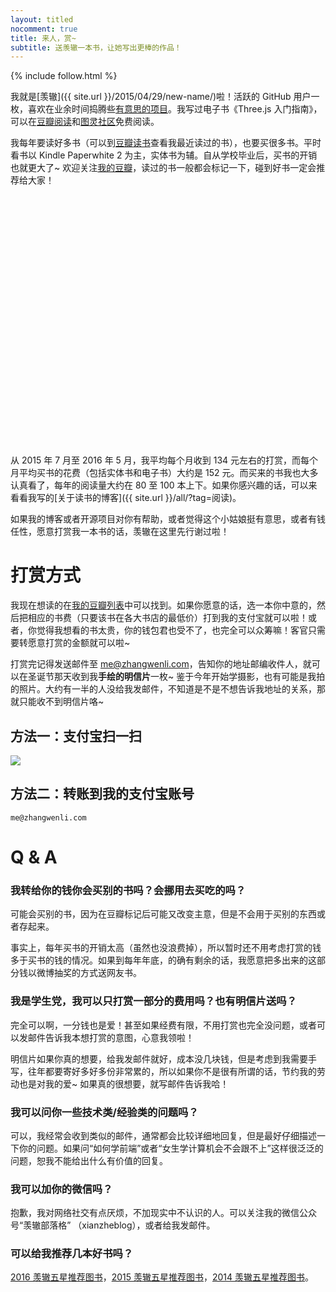 ```yaml
---
layout: titled
nocomment: true
title: 来人，赏~
subtitle: 送羡辙一本书，让她写出更棒的作品！
---
```


{% include follow.html %}

我就是[羡辙]({{ site.url }}/2015/04/29/new-name/)啦！活跃的 GitHub 用户一枚，喜欢在业余时间捣腾些<a href="https://github.com/Ovilia" target="_blank">有意思的项目</a>。我写过电子书《Three.js 入门指南》，可以在<a href="http://read.douban.com/ebook/7412854">豆瓣阅读</a>和<a href="http://www.ituring.com.cn/book/1272">图灵社区</a>免费阅读。

我每年要读好多书（可以到<a href="http://book.douban.com/people/ovilia1024/collect" target="_blank">豆瓣读书</a>查看我最近读过的书），也要买很多书。平时看书以 Kindle Paperwhite 2 为主，实体书为辅。自从学校毕业后，买书的开销也就更大了~ 欢迎关注[我的豆瓣](https://www.douban.com/people/ovilia1024/)，读过的书一般都会标记一下，碰到好书一定会推荐给大家！

<div id="reading-chart" style="height: 400px"></div>

从 2015 年 7 月至 2016 年 5 月，我平均每个月收到 134 元左右的打赏，而每个月平均买书的花费（包括实体书和电子书）大约是 152 元。而买来的书我也大多认真看了，每年的阅读量大约在 80 至 100 本上下。如果你感兴趣的话，可以来看看我写的[关于读书的博客]({{ site.url }}/all/?tag=阅读)。

如果我的博客或者开源项目对你有帮助，或者觉得这个小姑娘挺有意思，或者有钱任性，愿意打赏我一本书的话，羡辙在这里先行谢过啦！



# 打赏方式

我现在想读的在<a href="http://book.douban.com/doulist/17651217/" target="_blank">我的豆瓣列表</a>中可以找到。如果你愿意的话，选一本你中意的，然后把相应的书费（只要该书在各大书店的最低价）打到我的支付宝就可以啦！或者，你觉得我想看的书太贵，你的钱包君也受不了，也完全可以众筹嘛！客官只需要转愿意打赏的金额就可以啦~

打赏完记得发送邮件至 <a href="mailto:me@zhangwenli.com">me@zhangwenli.com</a>，告知你的地址邮编收件人，就可以在圣诞节那天收到我**手绘的明信片**一枚~ 鉴于今年开始学摄影，也有可能是我拍的照片。大约有一半的人没给我发邮件，不知道是不是不想告诉我地址的关系，那就只能收不到明信片咯~

## 方法一：支付宝扫一扫

<img src="{{ site.loadingImg }}" data-src="http://zhangwenli.com/blog/img/zhifu.png" />

## 方法二：转账到我的支付宝账号

`me@zhangwenli.com`



# Q & A

### 我转给你的钱你会买别的书吗？会挪用去买吃的吗？

可能会买别的书，因为在豆瓣标记后可能又改变主意，但是不会用于买别的东西或者存起来。

事实上，每年买书的开销太高（虽然也没浪费掉），所以暂时还不用考虑打赏的钱多于买书的钱的情况。如果到每年年底，的确有剩余的话，我愿意把多出来的这部分钱以微博抽奖的方式送网友书。

### 我是学生党，我可以只打赏一部分的费用吗？也有明信片送吗？

完全可以啊，一分钱也是爱！甚至如果经费有限，不用打赏也完全没问题，或者可以发邮件告诉我本想打赏的意图，心意我领啦！

明信片如果你真的想要，给我发邮件就好，成本没几块钱，但是考虑到我需要手写，往年都要寄好多好多份非常累的，所以如果你不是很有所谓的话，节约我的劳动也是对我的爱~ 如果真的很想要，就写邮件告诉我哈！

### 我可以问你一些技术类/经验类的问题吗？

可以，我经常会收到类似的邮件，通常都会比较详细地回复，但是最好仔细描述一下你的问题。如果问“如何学前端”或者“女生学计算机会不会跟不上”这样很泛泛的问题，恕我不能给出什么有价值的回复。

### 我可以加你的微信吗？

抱歉，我对网络社交有点厌烦，不加现实中不认识的人。可以关注我的微信公众号“羡辙部落格” （xianzheblog），或者给我发邮件。

### 可以给我推荐几本好书吗？

[2016 羡辙五星推荐图书](https://www.douban.com/doulist/43673536/)，[2015 羡辙五星推荐图书](https://www.douban.com/doulist/43404688/)，[2014 羡辙五星推荐图书](https://www.douban.com/doulist/43404751/)。


<script type="text/javascript">
    var loadJs = [['{{ site.url }}/js/echarts-all.js', function() {
        // init echarts
        var chart = echarts.init($('#reading-chart')[0]);
        chart.setOption({
            title: {
                text: '羡辙读书/买书统计',
                subtext: '（2015-07 至 2016-05）'  
            },
            xAxis: {
                type: 'category',
                data: ['2015-07', '2015-08', '2015-09', '2015-10', 
                    '2015-11', '2015-12', '2016-01', '2016-02', '2016-03', 
                    '2016-04', '2016-05'],
                interval: 0
            },
            yAxis: {},
            legend: {
                show: true,
                data: ['读过书的价值', '买书费用', '收到买书赞助']
            },
            series: [{
                name: '读过书的价值',
                type: 'bar',
                smooth: true,
                z: 1,
                data: [
                    29 + 89 + 18 + 42, //7
                    45 * 6,
                    36 + 20 + 38 + 75,
                    16 + 25,
                    49 + 24 + 35,
                    49.9 + 78 + 10 + 69,//12
                    18 + 68 + 32 + 50 + 39.8,
                    98 + 240 + 21 + 25.9,
                    48 + 59.8 + 509 + 79 + 42 + 39.8,
                    18,
                    26 + 79 + 45 + 32
                ],
                markLine: {
                    data: [{
                        name: '平均',
                        type: 'average'
                    }]
                },
                itemStyle: {
                    normal: {
                        color: '#2C3E50'
                    }
                }
            }, {
                name: '买书费用',
                type: 'line',
                smooth: true,
                data: [
                    9.99 + 12 + 24.99 + 37.76,
                    1 + 89 + 112 + 25,
                    119.3 + 2,
                    3.99 + 36.82 + 42 + 24,
                    2.98 + 7.99 + 0.1 + 28,
                    125.8 + 84.05 + 24 + 1,//12
                    167.2 + 3.39 * 2,
                    1.7 + 6 + 9.04,
                    8 + 19.8,
                    153.1 + 4.5 + 164.86,
                    98.88 + 19.99 + 8.99 + 27.67 + 158 + 12
                ],
                markLine: {
                    data: [{
                        name: '平均',
                        type: 'average'
                    }]
                },
                symbolSize: 8,
                itemStyle: {
                    normal: {
                        color: '#22C3AA',
                        borderWidth: 3
                    }
                },
                lineStyle: {
                    normal: {
                        width: 3
                    }
                }
            }, {
                name: '收到买书赞助',
                type: 'line',
                smooth: true,
                data: [
                    100, //7
                    32,
                    35 + 98 + 50 + 50 + 120 + 32 + 28,
                    40 + 52,
                    30 + 120,
                    18,
                    10,
                    88 + 10 + 1.3 + 6.66 + 5.21 + 10.24 + 8.88, // 2
                    74 + 10,
                    50 + 88 + 8.8,
                    69.6 + 82.7 + 26.1 + 100 + 19.9 //5
                ],
                markLine: {
                    data: [{
                        name: '平均',
                        type: 'average'
                    }]
                },
                symbolSize: 8,
                itemStyle: {
                    normal: {
                        color: '#D0648A',
                        borderWidth: 3
                    }
                },
                lineStyle: {
                    normal: {
                        type: 'dashed',
                        width: 3
                    }
                }
            }],
            tooltip: {
                show: true,
                trigger: 'axis',
                formatter: function(params) {
                    console.log(params);
                    return params[0].name + '<br/>' + params[0].seriesName +
                        '：' + Math.floor(params[0].data) + '元<br/>' + params[1].seriesName +
                        '：' + Math.floor(params[1].data) + '元<br/>' + params[2].seriesName +
                        '：' + Math.floor(params[2].data) + '元';
                }
            }
        });

        $(window).resize(chart.resize);
    }]];
</script>
